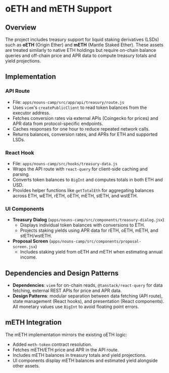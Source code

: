 # oETH and mETH Support

## Overview

The project includes treasury support for liquid staking derivatives (LSDs) such as **oETH** (Origin Ether) and **mETH** (Mantle Staked Ether). These assets are treated similarly to native ETH holdings but require on-chain balance queries and off-chain price and APR data to compute treasury totals and yield projections.

## Implementation

### API Route

- File: `apps/nouns-camp/src/app/api/treasury/route.js`
- Uses `viem`'s `createPublicClient` to read token balances from the executor address.
- Fetches conversion rates via external APIs (Coingecko for prices) and APR data from protocol-specific endpoints.
- Caches responses for one hour to reduce repeated network calls.
- Returns balances, conversion rates, and APRs for ETH and supported LSDs.

### React Hook

- File: `apps/nouns-camp/src/hooks/treasury-data.js`
- Wraps the API route with `react-query` for client-side caching and parsing.
- Converts token balances to `BigInt` and computes totals in both ETH and USD.
- Provides helper functions like `getTotalEth` for aggregating balances across ETH, wETH, rETH, oETH, mETH, stETH, and wstETH.

### UI Components

- **Treasury Dialog** (`apps/nouns-camp/src/components/treasury-dialog.jsx`)
  - Displays individual token balances with conversions to ETH.
  - Projects staking yields using APR data for rETH, oETH, mETH, and stETH/wstETH.
- **Proposal Screen** (`apps/nouns-camp/src/components/proposal-screen.jsx`)
  - Includes staking yield from oETH and mETH when estimating annual income.

## Dependencies and Design Patterns

- **Dependencies**: `viem` for on-chain reads, `@tanstack/react-query` for data fetching, external REST APIs for price and APR data.
- **Design Patterns**: modular separation between data fetching (API route), state management (React hooks), and presentation (React components). All monetary values use `BigInt` to avoid floating point errors.

## mETH Integration

The mETH implementation mirrors the existing oETH logic:

- Added `meth-token` contract resolution.
- Fetches mETH/ETH price and APR in the API route.
- Includes mETH balances in treasury totals and yield projections.
- UI components display mETH balances and estimated yield alongside other assets.
